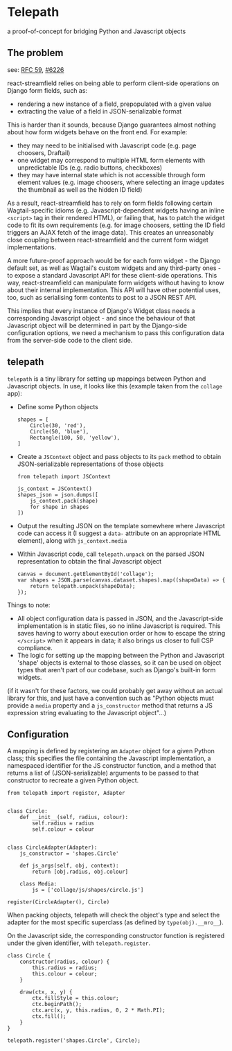 # Telepath

a proof-of-concept for bridging Python and Javascript objects

## The problem

see: [RFC 59](https://github.com/wagtail/rfcs/pull/59/files), [#6226](https://github.com/wagtail/wagtail/pull/6226)

react-streamfield relies on being able to perform client-side operations on Django form fields, such as:

* rendering a new instance of a field, prepopulated with a given value
* extracting the value of a field in JSON-serializable format

This is harder than it sounds, because Django guarantees almost nothing about how form widgets behave on the front end. For example:

* they may need to be initialised with Javascript code (e.g. page choosers, Draftail)
* one widget may correspond to multiple HTML form elements with unpredictable IDs (e.g. radio buttons, checkboxes)
* they may have internal state which is not accessible through form element values (e.g. image choosers, where selecting an image updates the thumbnail as well as the hidden ID field)

As a result, react-streamfield has to rely on form fields following certain Wagtail-specific idioms (e.g. Javascript-dependent widgets having an inline `<script>` tag in their rendered HTML), or failing that, has to patch the widget code to fit its own requirements (e.g. for image choosers, setting the ID field triggers an AJAX fetch of the image data). This creates an unreasonably close coupling between react-streamfield and the current form widget implementations.

A more future-proof approach would be for each form widget - the Django default set, as well as Wagtail's custom widgets and any third-party ones - to expose a standard Javascript API for these client-side operations. This way, react-streamfield can manipulate form widgets without having to know about their internal implementation. This API will have other potential uses, too, such as serialising form contents to post to a JSON REST API.

This implies that every instance of Django's Widget class needs a corresponding Javascript object - and since the behaviour of that Javascript object will be determined in part by the Django-side configuration options, we need a mechanism to pass this configuration data from the server-side code to the client side.

## telepath

`telepath` is a tiny library for setting up mappings between Python and Javascript objects. In use, it looks like this (example taken from the `collage` app):

* Define some Python objects

      shapes = [
          Circle(30, 'red'),
          Circle(50, 'blue'),
          Rectangle(100, 50, 'yellow'),
      ]
* Create a `JSContext` object and pass objects to its `pack` method to obtain JSON-serializable representations of those objects

      from telepath import JSContext

      js_context = JSContext()
      shapes_json = json.dumps([
          js_context.pack(shape)
          for shape in shapes
      ])
* Output the resulting JSON on the template somewhere where Javascript code can access it (I suggest a `data-` attribute on an appropriate HTML element), along with `js_context.media`
* Within Javascript code, call `telepath.unpack` on the parsed JSON representation to obtain the final Javascript object

      canvas = document.getElementById('collage');
      var shapes = JSON.parse(canvas.dataset.shapes).map((shapeData) => {
          return telepath.unpack(shapeData);
      });

Things to note:

* All object configuration data is passed in JSON, and the Javascript-side implementation is in static files, so no inline Javascript is required. This saves having to worry about execution order or how to escape the string `</script>` when it appears in data; it also brings us closer to full CSP compliance.
* The logic for setting up the mapping between the Python and Javascript 'shape' objects is external to those classes, so it can be used on object types that aren't part of our codebase, such as Django's built-in form widgets.

(if it wasn't for these factors, we could probably get away without an actual library for this, and just have a convention such as "Python objects must provide a `media` property and a `js_constructor` method that returns a JS expression string evaluating to the Javascript object"...)

## Configuration

A mapping is defined by registering an `Adapter` object for a given Python class; this specifies the file containing the Javascript implementation, a namespaced identifier for the JS constructor function, and a method that returns a list of (JSON-serializable) arguments to be passed to that constructor to recreate a given Python object.

    from telepath import register, Adapter


    class Circle:
        def __init__(self, radius, colour):
            self.radius = radius
            self.colour = colour


    class CircleAdapter(Adapter):
        js_constructor = 'shapes.Circle'

        def js_args(self, obj, context):
            return [obj.radius, obj.colour]

        class Media:
            js = ['collage/js/shapes/circle.js']

    register(CircleAdapter(), Circle)


When packing objects, telepath will check the object's type and select the adapter for the most specific superclass (as defined by `type(obj).__mro__`).

On the Javascript side, the corresponding constructor function is registered under the given identifier, with `telepath.register`.

    class Circle {
        constructor(radius, colour) {
            this.radius = radius;
            this.colour = colour;
        }

        draw(ctx, x, y) {
            ctx.fillStyle = this.colour;
            ctx.beginPath();
            ctx.arc(x, y, this.radius, 0, 2 * Math.PI);
            ctx.fill();
        }
    }

    telepath.register('shapes.Circle', Circle);
